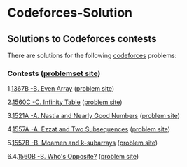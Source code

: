 # Codeforces-Solution

## Solutions to Codeforces contests

There are solutions for the following [codeforces](http://codeforces.com/) problems:

### Contests ([problemset site](https://codeforces.com/problemset))

1.[1367B -B. Even Array](https://github.com/Sahim98/Codeforces-Solution/blob/main/1367B.cpp) ([problem site](https://codeforces.com/problemset/problem/1367/B))

2.[1560C -C. Infinity Table](https://github.com/Sahim98/Codeforces-Solution/blob/main/1560C.cpp) ([problem site](https://codeforces.com/problemset/problem/1560/C))

3.[1521A -A. Nastia and Nearly Good Numbers](https://github.com/Sahim98/Codeforces-Solution/blob/main/1521A.cpp) ([problem site](https://codeforces.com/problemset/problem/1521/A))

4.[1557A -A. Ezzat and Two Subsequences](https://github.com/Sahim98/Codeforces-Solution/blob/main/1557A.cpp) ([problem site](https://codeforces.com/problemset/problem/1557/A))

5.[1557B -B. Moamen and k-subarrays](https://github.com/Sahim98/Codeforces-Solution/blob/main/1557B.cpp) ([problem site](https://codeforces.com/problemset/problem/1557/B))

6.4.[1560B -B. Who's Opposite?](https://github.com/Sahim98/Codeforces-Solution/blob/main/1560B.cpp) ([problem site](https://codeforces.com/problemset/problem/1560/B))
